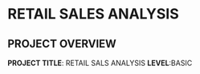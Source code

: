 # RETAIL SALES ANALYSIS

## PROJECT OVERVIEW
**PROJECT TITLE**: RETAIL SALS ANALYSIS
**LEVEL**:BASIC
